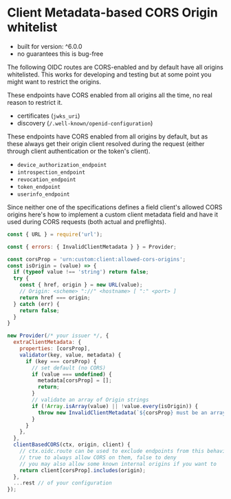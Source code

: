 # Client Metadata-based CORS Origin whitelist

- built for version: ^6.0.0
- no guarantees this is bug-free

The following OIDC routes are CORS-enabled and by default have all origins whitelisted. This works
for developing and testing but at some point you might want to restrict the origins.

These endpoints have CORS enabled from all origins all the time, no real reason to restrict it.
- certificates (`jwks_uri`)
- discovery (`/.well-known/openid-configuration`)

These endpoints have CORS enabled from all origins by default, but as these always get their origin
client resolved during the request (either through client authentication or the token's client).

- `device_authorization_endpoint`
- `introspection_endpoint`
- `revocation_endpoint`
- `token_endpoint`
- `userinfo_endpoint`

Since neither one of the specifications defines a field client's allowed CORS origins here's how to
implement a custom client metadata field and have it used during CORS requests (both actual and
preflights).

```js
const { URL } = require('url');

const { errors: { InvalidClientMetadata } } = Provider;

const corsProp = 'urn:custom:client:allowed-cors-origins';
const isOrigin = (value) => {
  if (typeof value !== 'string') return false;
  try {
    const { href, origin } = new URL(value);
    // Origin: <scheme> "://" <hostname> [ ":" <port> ]
    return href === origin;
  } catch (err) {
    return false;
  }
}

new Provider(/* your issuer */, {
  extraClientMetadata: {
    properties: [corsProp],
    validator(key, value, metadata) {
      if (key === corsProp) {
        // set default (no CORS)
        if (value === undefined) {
          metadata[corsProp] = [];
          return;
        }
        // validate an array of Origin strings
        if (!Array.isArray(value) || !value.every(isOrigin)) {
          throw new InvalidClientMetadata(`${corsProp} must be an array of origins`);
        }
      }
    },
  },
  clientBasedCORS(ctx, origin, client) {
    // ctx.oidc.route can be used to exclude endpoints from this behaviour, in that case just return
    // true to always allow CORS on them, false to deny
    // you may also allow some known internal origins if you want to
    return client[corsProp].includes(origin);
  },
  ...rest // of your configuration
});
```
